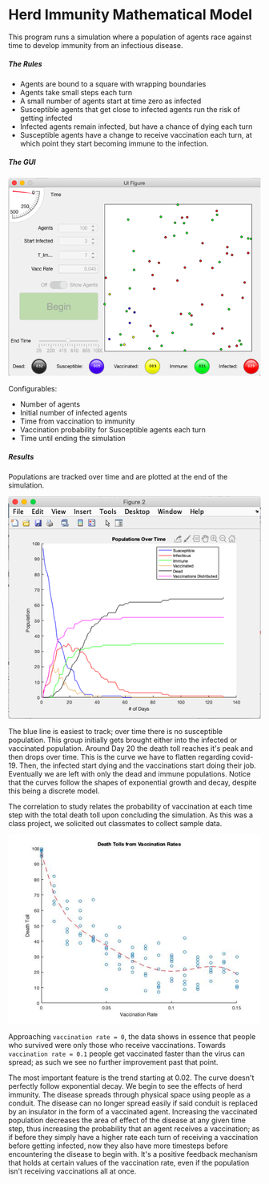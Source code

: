 # Herd Immunity Mathematical Model
This program runs a simulation where a population of agents race against time to develop immunity from an infectious disease.

##### The Rules

- Agents are bound to a square with wrapping boundaries
- Agents take small steps each turn
- A small number of agents start at time zero as infected
- Susceptible agents that get close to infected agents run the risk of getting infected
- Infected agents remain infected, but have a chance of dying each turn
- Susceptible agents have a change to receive vaccination each turn, at which point they start becoming immune to the infection.

##### The GUI

![](./readme_images/model_gui.png)

Configurables:

- Number of agents
- Initial number of infected agents
- Time from vaccination to immunity
- Vaccination probability for Susceptible agents each turn
- Time until ending the simulation

##### Results

Populations are tracked over time and are plotted at the end of the simulation.

![](./readme_images/infection_spread.png)

The blue line is easiest to track; over time there is no susceptible population. This group initially gets brought either into the infected or vaccinated population. Around Day 20 the death toll reaches it's peak and then drops over time. This is the curve we have to flatten regarding covid-19. Then, the infected start dying and the vaccinations start doing their job. Eventually we are left with only the dead and immune populations. Notice that the curves follow the shapes of exponential growth and decay, despite this being a discrete model.



The correlation to study relates the probability of vaccination at each time step with the total death toll upon concluding the simulation. As this was a class project, we solicited out classmates to collect sample data.

![](./readme_images/death_toll_vs_vacc_rate.jpg)

Approaching `vaccination rate = 0`, the data shows in essence that people who survived were only those who receive vaccinations. Towards `vaccination rate = 0.1` people get vaccinated faster than the virus can spread; as such we see no further improvement past that point.

The most important feature is the trend starting at 0.02. The curve doesn't perfectly follow exponential decay. We begin to see the effects of herd immunity. The disease spreads through physical space using people as a conduit. The disease can no longer spread easily if said conduit is replaced by an insulator in the form of a vaccinated agent. Increasing the vaccinated population decreases the area of effect of the disease at any given time step, thus increasing the probability that an agent receives a vaccination; as if before they simply have a higher rate each turn of receiving a vaccination before getting infected, now they also have more timesteps before encountering the disease to begin with. It's a positive feedback mechanism that holds at certain values of the vaccination rate, even if the population isn't receiving vaccinations all at once.

 